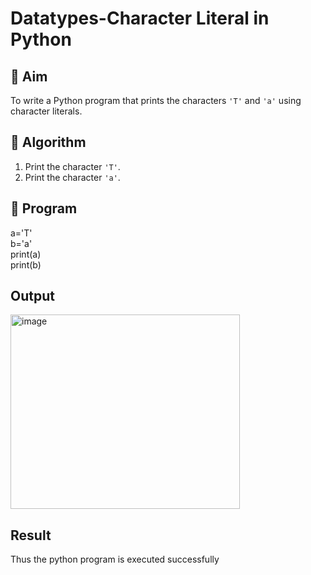 # Datatypes-Character Literal in Python

## 🎯 Aim
To write a Python program that prints the characters `'T'` and `'a'` using character literals.

## 🧠 Algorithm
1. Print the character `'T'`.
2. Print the character `'a'`.

## 🧾 Program
a='T'  <br />
b='a'  <br />
print(a) <br />
print(b)

## Output
<img width="367" height="311" alt="image" src="https://github.com/user-attachments/assets/55d07288-b8b9-4d17-90bd-956d80d046e2" />


## Result
Thus the python program is executed successfully
